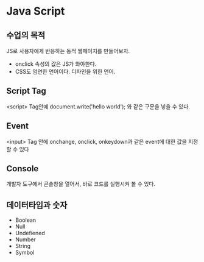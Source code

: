 # Java Script
## 수업의 목적
JS로 사용자에게 반응하는 동적 웹페이지를 만들어보자.
* onclick 속성의 값은 JS가 와야한다.
* CSS도 엄연한 언어이다. 디자인을 위한 언어.

## Script Tag
\<script> Tag안에 document.write('hello world'); 와 같은 구문을 넣을 수 있다.

## Event
\<input> Tag 안에 onchange, onclick, onkeydown과 같은 event에 대한 값을 지정할 수 있다

## Console 
개발자 도구에서 콘솔창을 열어서, 바로 코드를 실행시켜 볼 수 있다.

## 데이터타입과 숫자
- Boolean
- Null
- Undefiened
- Number
- String
- Symbol
